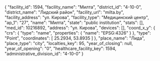 {
    "facility_id": 1594,
    "facility_name": "Милта",
    "district_id": "4-10-0",
    "district_name": "Лидский район",
    "facility_url": "milta.by",
    "facility_address": "ул. Кирова",
    "facility_type": "Медицинский центр",
    "ap_1": "27",
    "name": "Милта",
    "state": "public institution",
    "stats": [],
    "med_id": 10216892,
    "address": "ул. Кирова",
    "devices": [],
    "coord_x_y": {
        "crs": {
            "type": "name",
            "properties": {
                "name": "EPSG:4326"
            }
        },
        "type": "Point",
        "coordinates": [
            25.2934,
            53.8935
        ]
    },
    "place_name": "Лида",
    "place_type": "city",
    "localties_key": 95,
    "year_of_closing": null,
    "year_of_opening": "0",
    "healthcare_facility_key": 1594,
    "administrative_division_id": "4-10-0"
}